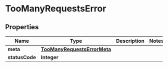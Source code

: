 

# TooManyRequestsError

## Properties

Name | Type | Description | Notes
------------ | ------------- | ------------- | -------------
**meta** | [**TooManyRequestsErrorMeta**](TooManyRequestsErrorMeta.md) |  | 
**statusCode** | **Integer** |  | 



